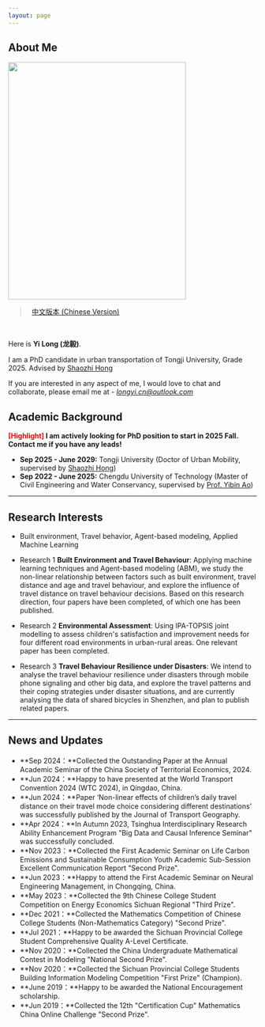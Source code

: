 ```yaml
---
layout: page
---
```


## About Me 

<img src="https://longyistar.github.io/longyi.png" class="floatpic" width="360" height="480">

> &nbsp; [中文版本 (Chinese Version)](https://longyistar.github.io/file/aboutme-zh/)
<br>

Here is **Yi Long (龙毅)**.

I am a PhD candidate in urban transportation of Tongji University, Grade 2025. Advised by [Shaozhi Hong](https://tongji.teacher.360eol.com/teacherBasic/preview?teacherId=14043)

If you are interested in any aspect of me, I would love to chat and collaborate, please email me at - *longyi.cn@outlook.com*

## Academic Background

**<font color='red'>[Highlight]</font> I am actively looking for PhD position to start in 2025 Fall. Contact me if you have any leads!**

- **Sep 2025 - June 2029:** Tongji University (Doctor of Urban Mobility, supervised by [Shaozhi Hong](https://tongji.teacher.360eol.com/teacherBasic/preview?teacherId=14043))
- **Sep 2022 - June 2025:** Chengdu University of Technology (Master of Civil Engineering and Water Conservancy, supervised by [Prof. Yibin Ao](https://hgycg.cdut.edu.cn/teacher/10201402305))

---

## Research Interests

- Built environment, Travel behavior, Agent-based modeling, Applied Machine Learning

- Research 1 **Built Environment and Travel Behaviour**: 
Applying machine learning techniques and Agent-based modeling (ABM), we study the non-linear relationship between factors such as built environment, travel distance and age and travel behaviour, and explore the influence of travel distance on travel behaviour decisions. Based on this research direction, four papers have been completed, of which one has been published.
- Research 2 **Environmental Assessment**: 
Using IPA-TOPSIS joint modelling to assess children's satisfaction and improvement needs for four different road environments in urban-rural areas. One relevant paper has been completed.
- Research 3 **Travel Behaviour Resilience under Disasters**: 
We intend to analyse the travel behaviour resilience under disasters through mobile phone signaling and other big data, and explore the travel patterns and their coping strategies under disaster situations, and are currently analysing the data of shared bicycles in Shenzhen, and plan to publish related papers.

---

## News and Updates

- **Sep 2024：**Collected the Outstanding Paper at the Annual Academic Seminar of the China Society of Territorial Economics, 2024.
- **Jun 2024：**Happy to have presented at the World Transport Convention 2024 (WTC 2024), in Qingdao, China.
- **Jun 2024：**Paper ‘Non-linear effects of children’s daily travel distance on their travel mode choice considering different destinations’ was successfully published by the Journal of Transport Geography.
- **Apr 2024：**In Autumn 2023, Tsinghua Interdisciplinary Research Ability Enhancement Program "Big Data and Causal Inference Seminar" was successfully concluded.
- **Nov 2023：**Collected the First Academic Seminar on Life Carbon Emissions and Sustainable Consumption Youth Academic Sub-Session Excellent Communication Report "Second Prize".
- **Jun 2023：**Happy to attend the First Academic Seminar on Neural Engineering Management, in Chongqing, China.
- **May 2023：**Collected the 9th Chinese College Student Competition on Energy Economics Sichuan Regional "Third Prize".
- **Dec 2021：**Collected the Mathematics Competition of Chinese College Students (Non-Mathematics Category) "Second Prize".
- **Jul 2021：**Happy to be awarded the Sichuan Provincial College Student Comprehensive Quality A-Level Certificate.
- **Nov 2020：**Collected the China Undergraduate Mathematical Contest in Modeling "National Second Prize".
- **Nov 2020：**Collected the Sichuan Provincial College Students Building Information Modeling Competition "First Prize" (Champion).
- **June 2019：**Happy to be awarded the National Encouragement scholarship.
- **Jun 2019：**Collected the 12th "Certification Cup" Mathematics China Online Challenge "Second Prize".


